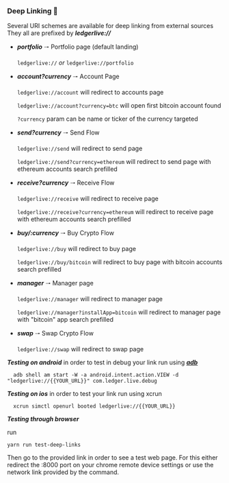 ### Deep Linking 🔗

Several URI schemes are available for deep linking from external sources
They all are prefixed by **_ledgerlive://_**

- **_portfolio_** 🠒 Portfolio page (default landing)

  `ledgerlive://` _or_ `ledgerlive://portfolio`

- **_account?currency_** 🠒 Account Page

  `ledgerlive://account` will redirect to accounts page

  `ledgerlive://account?currency=btc` will open first bitcoin account found

  `?currency` param can be name or ticker of the currency targeted

- **_send?currency_** 🠒 Send Flow

  `ledgerlive://send` will redirect to send page

  `ledgerlive://send?currency=ethereum` will redirect to send page with ethereum accounts search prefilled

- **_receive?currency_** 🠒 Receive Flow

  `ledgerlive://receive` will redirect to receive page

  `ledgerlive://receive?currency=ethereum` will redirect to receive page with ethereum accounts search prefilled

- **_buy/:currency_** 🠒 Buy Crypto Flow

  `ledgerlive://buy` will redirect to buy page

  `ledgerlive://buy/bitcoin` will redirect to buy page with bitcoin accounts search prefilled

- **_manager_** 🠒 Manager page

  `ledgerlive://manager` will redirect to manager page

  `ledgerlive://manager?installApp=bitcoin` will redirect to manager page with "bitcoin" app search prefilled

- **_swap_** 🠒 Swap Crypto Flow

  `ledgerlive://swap` will redirect to swap page

**_Testing on android_** in order to test in debug your link run using [**_adb_**](https://developer.android.com/training/app-links/deep-linking#testing-filters)

```
  adb shell am start -W -a android.intent.action.VIEW -d "ledgerlive://{{YOUR_URL}}" com.ledger.live.debug
```

**_Testing on ios_** in order to test your link run using xcrun

```
  xcrun simctl openurl booted ledgerlive://{{YOUR_URL}}
```

**_Testing through browser_**

run

```
yarn run test-deep-links
```

Then go to the provided link in order to see a test web page.
For this either redirect the :8000 port on your chrome remote device settings or use the network link provided by the command.
